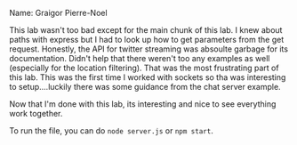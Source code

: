 Name: Graigor Pierre-Noel

This lab wasn't too bad except for the main chunk of this lab. I knew about paths with express but
I had to look up how to get parameters from the get request. Honestly, the API for twitter streaming 
was absoulte garbage for its documentation. Didn't help that there weren't too any examples as well (especially
for the location filtering). That was the most frustrating part of this lab. This was the first time I worked with
sockets so tha was interesting to setup....luckily there was some guidance from the chat server example.

Now that I'm done with this lab, its interesting and nice to see everything work together.

To run the file, you can do `node server.js` or `npm start`.